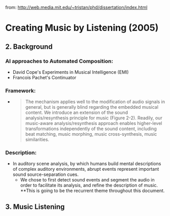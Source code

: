 from: http://web.media.mit.edu/~tristan/phd/dissertation/index.html

# Creating Music by Listening (2005)

## 2. Background

### AI approaches to Automated Composition:
- David Cope's Experiments in Musical Intelligence (EMI)
- Francois Pachet's Continuator

### Framework:
- > The mechanism applies well to the modification of audio signals in general, but is generally blind regarding the embedded musical content. We introduce an extension of the sound analysis/resynthesis principle for music (Figure 2-2). Readily, our music-aware analysis/resynthesis approach enables higher-level transformations independently of the sound content, including beat matching, music morphing, music cross-synthesis, music similarities.

### Description:
- In auditory scene analysis, by which humans build mental descriptions of complex auditory environments, abrupt events represent important sound source-separation cues.
  - We chose to first detect sound events and segment the audio in order to facilitate its analysis, and refine the description of music. **This is going to be the recurrent theme throughout this document.

## 3. Music Listening


